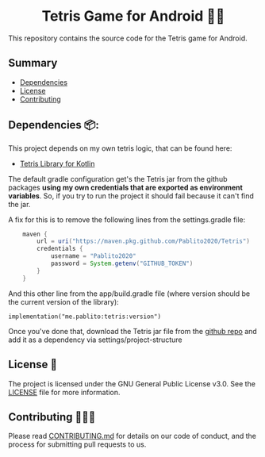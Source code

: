 <h1 align="center">Tetris Game for Android 🧱🤖</h1>

This repository contains the source code for the Tetris game for Android.

## Summary

  - [Dependencies](#denpendencies-)
  - [License](#license-)
  - [Contributing](#contributing-)

## Dependencies 📦:
This project depends on my own tetris logic, that can be found here:
 - [Tetris Library for Kotlin](https://github.com/Pablito2020/Tetris)

The default gradle configuration get's the Tetris jar from the github packages **using my own credentials that are exported as environment variables**. So, if you try to run the project it should fail because it can't find the jar.

A fix for this is to remove the following lines from the settings.gradle file:
```groovy
    maven {
        url = uri("https://maven.pkg.github.com/Pablito2020/Tetris")
        credentials {
            username = "Pablito2020"
            password = System.getenv("GITHUB_TOKEN")
        }
    }
```
And this other line from the app/build.gradle file (where version should be the current version of the library):
```
implementation("me.pablito:tetris:version")
```

Once you've done that, download the Tetris jar file from the [github repo](https://github.com/Pablito2020/Tetris) and add it as a dependency via settings/project-structure

## License 📖
The project is licensed under the GNU General Public License v3.0. See the [LICENSE](LICENSE) file for more information.

## Contributing 🧑‍🤝‍🧑
Please read [CONTRIBUTING.md](.github/CONTRIBUTING.md) for details on our code of conduct, and the process for submitting pull requests to us.
